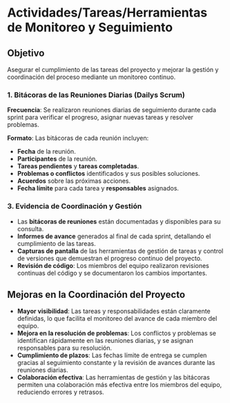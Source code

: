 # Actividades/Tareas/Herramientas de Monitoreo y Seguimiento

## Objetivo
Asegurar el cumplimiento de las tareas del proyecto y mejorar la gestión y coordinación del proceso mediante un monitoreo continuo.

### 1. Bitácoras de las Reuniones Diarias (Dailys Scrum)
**Frecuencia**: Se realizaron reuniones diarias de seguimiento durante cada sprint para verificar el progreso, asignar nuevas tareas y resolver problemas.

**Formato**: Las bitácoras de cada reunión incluyen:
- **Fecha** de la reunión.
- **Participantes** de la reunión.
- **Tareas pendientes** y **tareas completadas**.
- **Problemas o conflictos** identificados y sus posibles soluciones.
- **Acuerdos** sobre las próximas acciones.
- **Fecha límite** para cada tarea y **responsables** asignados.


### 3. Evidencia de Coordinación y Gestión
- Las **bitácoras de reuniones** están documentadas y disponibles para su consulta.
- **Informes de avance** generados al final de cada sprint, detallando el cumplimiento de las tareas.
- **Capturas de pantalla** de las herramientas de gestión de tareas y control de versiones que demuestran el progreso continuo del proyecto.
- **Revisión de código**: Los miembros del equipo realizaron revisiones continuas del código y se documentaron los cambios importantes.


## Mejoras en la Coordinación del Proyecto
- **Mayor visibilidad**: Las tareas y responsabilidades están claramente definidas, lo que facilita el monitoreo del avance de cada miembro del equipo.
- **Mejora en la resolución de problemas**: Los conflictos y problemas se identifican rápidamente en las reuniones diarias, y se asignan responsables para su resolución.
- **Cumplimiento de plazos**: Las fechas límite de entrega se cumplen gracias al seguimiento constante y la revisión de avances durante las reuniones diarias.
- **Colaboración efectiva**: Las herramientas de gestión y las bitácoras permiten una colaboración más efectiva entre los miembros del equipo, reduciendo errores y retrasos.
